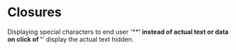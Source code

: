 # Closures
Displaying special characters to end user '********' instead of actual text or data
on click of '******' display the actual text hidden.
